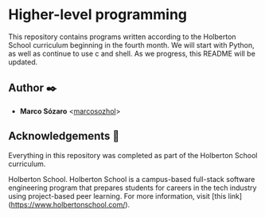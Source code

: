 # Higher-level programming

This repository contains programs written according to the Holberton School curriculum 
beginning in the fourth month. We will start with Python, as well as continue to use c 
and shell. As we progress, this README will be updated.

## Author :black_nib:

* **Marco Sózaro** <[marcosozhol](https://github.com/marcosozhol)>

## Acknowledgements :pray:

Everything in this repository was completed as part of the Holberton School curriculum.

Holberton School. Holberton School is a campus-based full-stack software
engineering program that prepares students for careers in the tech industry
using project-based peer learning. For more information, visit
[this link] (https://www.holbertonschool.com/).

